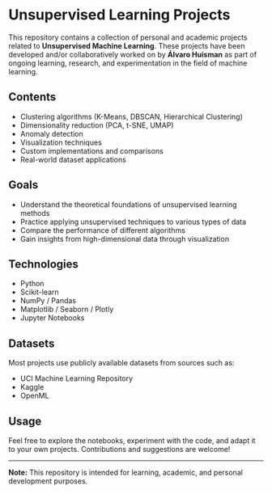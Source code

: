 # Unsupervised Learning Projects

This repository contains a collection of personal and academic projects related to **Unsupervised Machine Learning**. These projects have been developed and/or collaboratively worked on by **Álvaro Huisman** as part of ongoing learning, research, and experimentation in the field of machine learning.

## Contents

- Clustering algorithms (K-Means, DBSCAN, Hierarchical Clustering)
- Dimensionality reduction (PCA, t-SNE, UMAP)
- Anomaly detection
- Visualization techniques
- Custom implementations and comparisons
- Real-world dataset applications

## Goals

- Understand the theoretical foundations of unsupervised learning methods
- Practice applying unsupervised techniques to various types of data
- Compare the performance of different algorithms
- Gain insights from high-dimensional data through visualization

## Technologies

- Python
- Scikit-learn
- NumPy / Pandas
- Matplotlib / Seaborn / Plotly
- Jupyter Notebooks

## Datasets

Most projects use publicly available datasets from sources such as:
- UCI Machine Learning Repository
- Kaggle
- OpenML

## Usage

Feel free to explore the notebooks, experiment with the code, and adapt it to your own projects. Contributions and suggestions are welcome!

---

**Note:** This repository is intended for learning, academic, and personal development purposes.
